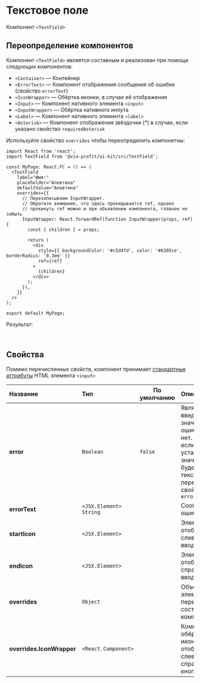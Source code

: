 # Текстовое поле

Компонент `<TextField>`

<ExampleOverview>

## Переопределение компонентов

Компонент `<TextField>` является составным и реализован при помощи следующих компонентов:

- `<Container>` — Контейнер
- `<ErrorText>` — Компонент отображения сообщения об ошибке (свойство `errorText`)
- `<IconWrapper>` — Обёртка иконки, в случае её отображения
- `<Input>` — Компонент нативного элемента `<input>`
- `<InputWrapper>` — Обёртка нативного инпута
- `<Label>` — Компонент нативного элемента `<label>`
- `<Asterisk>` — Компонент отображения звёздочки (\*) в случае, если указано свойство `requiredAsterisk`

Используйте свойство `overrides` чтобы переопределить компонетны:

```tsx
import React from 'react';
import TextField from '@via-profit/ui-kit/src/TextField';

const MyPage: React.FC = () => (
  <TextField
    label="Имя:"
    placeholder="Алевтина"
    defaultValue="Алевтина"
    overrides={{
      // Перезаписываем InputWrapper.
      // Обратите внимание, что здесь прокидывается ref, однако
      // прокинуть ref можно и при объявлении компонента, главное не забыть
      InputWrapper: React.forwardRef(function InputWrapper(props, ref) {
        const { children } = props;

        return (
          <div
            style={{ backgroundColor: '#c5d4fd', color: '#6305ce', borderRadius: '0.3em' }}
            ref={ref}
          >
            {children}
          </div>
        );
      }),
    }}
  />
);

export default MyPage;
```

Результат:

<ExampleOverrides />
&nbsp;
&nbsp;

## Свойства

Помимо перечисленных свойств, компонент принимает [стандартные аттрибуты](https://developer.mozilla.org/ru/docs/Web/HTML/Element/input#атрибуты) HTML элемента `<input>`

| Название                    | Тип                     | По умолчанию | Описание                                                                                                                                                     |
| :-------------------------- | :---------------------- | ------------ | :----------------------------------------------------------------------------------------------------------------------------------------------------------- |
| **error**                   | `Boolean`               | `false`      | Является ли введённое значение ошибочным или нет. В случае, если установлено значение `true`, будет отображён текст ошибки переданный в свойстве `errorText` |
| **errorText**               | `<JSX.Element>` `String` |              | Сообщение об ошибке                                                                                                                                          |
| **startIcon**               | `<JSX.Element>`         |              | Элемент иконки, отображаемой слева от поля ввода                                                                                                             |
| **endIcon**                 | `<JSX.Element>`         |              | Элемент иконки, отображаемой справа от поля ввода                                                                                                            |
| **overrides**               | `Object`                |              | Объект элементов для переопределения составных компонентов                                                                                                   |
| **overrides.IconWrapper** | `<React.Component>`     |              | Компонент обёртка для иконки, отображаемой слева и/или справа от текста кнопки                                                                               |

